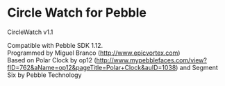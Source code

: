 Circle Watch for Pebble
===========

CircleWatch v1.1

Compatible with Pebble SDK 1.12.  
Programmed by Miguel Branco (http://www.epicvortex.com)  
Based on Polar Clock by op12 (http://www.mypebblefaces.com/view?fID=762&aName=op12&pageTitle=Polar+Clock&auID=1038) and Segment Six by Pebble Technology

